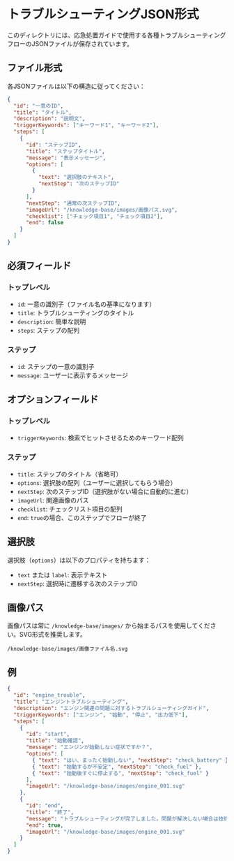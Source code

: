 # トラブルシューティングJSON形式

このディレクトリには、応急処置ガイドで使用する各種トラブルシューティングフローのJSONファイルが保存されています。

## ファイル形式

各JSONファイルは以下の構造に従ってください：

```json
{
  "id": "一意のID",
  "title": "タイトル",
  "description": "説明文",
  "triggerKeywords": ["キーワード1", "キーワード2"],
  "steps": [
    {
      "id": "ステップID",
      "title": "ステップタイトル",
      "message": "表示メッセージ",
      "options": [
        {
          "text": "選択肢のテキスト",
          "nextStep": "次のステップID"
        }
      ],
      "nextStep": "通常の次ステップID",
      "imageUrl": "/knowledge-base/images/画像パス.svg",
      "checklist": ["チェック項目1", "チェック項目2"],
      "end": false
    }
  ]
}
```

## 必須フィールド

### トップレベル

- `id`: 一意の識別子（ファイル名の基準になります）
- `title`: トラブルシューティングのタイトル
- `description`: 簡単な説明
- `steps`: ステップの配列

### ステップ

- `id`: ステップの一意の識別子
- `message`: ユーザーに表示するメッセージ

## オプションフィールド

### トップレベル

- `triggerKeywords`: 検索でヒットさせるためのキーワード配列

### ステップ

- `title`: ステップのタイトル（省略可）
- `options`: 選択肢の配列（ユーザーに選択してもらう場合）
- `nextStep`: 次のステップID（選択肢がない場合に自動的に進む）
- `imageUrl`: 関連画像のパス
- `checklist`: チェックリスト項目の配列
- `end`: `true`の場合、このステップでフローが終了

## 選択肢

選択肢（`options`）は以下のプロパティを持ちます：

- `text` または `label`: 表示テキスト
- `nextStep`: 選択時に遷移する次のステップID

## 画像パス

画像パスは常に `/knowledge-base/images/` から始まるパスを使用してください。SVG形式を推奨します。

```
/knowledge-base/images/画像ファイル名.svg
```

## 例

```json
{
  "id": "engine_trouble",
  "title": "エンジントラブルシューティング",
  "description": "エンジン関連の問題に対するトラブルシューティングガイド",
  "triggerKeywords": ["エンジン", "始動", "停止", "出力低下"],
  "steps": [
    {
      "id": "start",
      "title": "始動確認",
      "message": "エンジンが始動しない症状ですか？",
      "options": [
        { "text": "はい、まったく始動しない", "nextStep": "check_battery" },
        { "text": "始動するが不安定", "nextStep": "check_fuel" },
        { "text": "始動後すぐに停止する", "nextStep": "check_fuel" }
      ],
      "imageUrl": "/knowledge-base/images/engine_001.svg"
    },
    {
      "id": "end",
      "title": "終了",
      "message": "トラブルシューティングが完了しました。問題が解決しない場合は技術サポートにお問い合わせください。",
      "end": true,
      "imageUrl": "/knowledge-base/images/engine_001.svg"
    }
  ]
}
```